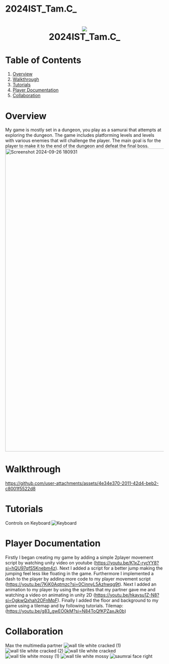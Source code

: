 # 2024IST_Tam.C_
<h1 align="center">
 <img src="https://github.com/user-attachments/assets/6d18c199-6f6b-4a25-a21f-eb882375c66b">
  <br />
 2024IST_Tam.C_
</h1>

# Table of Contents

1. [Overview](https://github.com/TempeHS/2024IST_Tam.C_?tab=readme-ov-file#Overview)
2. [Walkthrough](https://github.com/TempeHS/2024IST_Tam.C_?tab=readme-ov-file#Walkthrough)
3. [Tutorials](https://github.com/TempeHS/2024IST_Tam.C_?tab=readme-ov-file#tutorials)
4. [Player Documentation](https://github.com/TempeHS/2024IST_Tam.C_?tab=readme-ov-file#player-documentation)
5. [Collaboration](https://github.com/TempeHS/2024IST_Tam.C_?tab=readme-ov-file#collaboration)

# Overview

My game is mostly set in a dungeon, you play as a samurai that attempts at exploring the dungeon. The game includes platforming levels and levels with various enemies that will challenge the player. The main goal is for the player to make it to the end of the dungeon and defeat the final boss.
<img width="960" alt="Screenshot 2024-09-26 180931" src="https://github.com/user-attachments/assets/66302430-6fc5-4b98-ba8b-89e8d04cc830">


# Walkthrough 
https://github.com/user-attachments/assets/4e34e370-2011-42d4-beb2-c8001f5522d8

# Tutorials

Controls on Keyboard
![Keyboard](https://github.com/user-attachments/assets/d797946c-26d2-4c1f-a824-968dbb9b1aed)


# Player Documentation
Firstly I began creating my game by adding a simple 2player movement script by watching unity video on youtube (https://youtu.be/K1xZ-rycYY8?si=hQU97qfS5Knebm4z). Next I added a script for a better jump making the jumping feel less like floating in the game. Furthermore I implemented a dash to the player by adding more code to my player movement script (https://youtu.be/7KiK0Aqtmzc?si=0CinnyL5Azhwqg9t). Next I added an animation to my player by using the sprites that my partner gave me and watching a video on animating in unity 2D (https://youtu.be/hkaysu1Z-N8?si=OgkwQxhah2OFnMpF). Finally I added the floor and background to my game using a tilemap and by following tutorials. Tilemap: (https://youtu.be/g83_gwEO0kM?si=N84ToQfKPZaxJk0b) 


# Collaboration

Max the multimedia partner
![wall tile white cracked (1)](https://github.com/user-attachments/assets/c649ab2e-799b-4a97-b674-5b08069965ae)
![wall tile white cracked (2)](https://github.com/user-attachments/assets/0f564f5e-c4ac-4d3b-ac17-96e6fbe0c216)
![wall tile white cracked](https://github.com/user-attachments/assets/362113b0-1919-4bce-ac22-8202401a8807)
![wall tile white mossy (1)](https://github.com/user-attachments/assets/3fecd373-b5a3-47da-aa1d-2cc185f37b0e)
![wall tile white mossy](https://github.com/user-attachments/assets/e3d365e0-9dbe-48df-9a09-4386a3467afb)
![saumrai face right](https://github.com/user-attachments/assets/b26d3c26-a642-4b52-ac2f-bd042e26bf6e)


